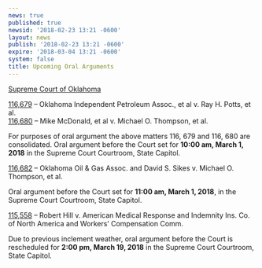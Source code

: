 ```yaml
---
news: true
published: true
newsid: '2018-02-23 13:21 -0600'
layout: news
publish: '2018-02-23 13:21 -0600'
expire: '2018-03-04 13:21 -0600'
system: false
title: Upcoming Oral Arguments
---
```

<u>Supreme Court of Oklahoma</u>

[116,679](http://www.oscn.net/dockets/GetCaseInformation.aspx?db=appellate&number=116679) – Oklahoma Independent Petroleum Assoc., et al v. Ray H. Potts, et al.  
[116,680](http://www.oscn.net/dockets/GetCaseInformation.aspx?db=appellate&number=116680) – Mike McDonald, et al v. Michael O. Thompson, et al.

For purposes of oral argument the above matters 116, 679 and 116, 680 are consolidated.
Oral argument before the Court set for **10:00 am, March 1, 2018** in the Supreme Court Courtroom, State Capitol.

[116,682](http://www.oscn.net/dockets/GetCaseInformation.aspx?db=appellate&number=116682) – Oklahoma Oil & Gas Assoc. and David S. Sikes v. Michael O. Thompson, et al.

Oral argument before the Court set for **11:00 am, March 1, 2018**, in the Supreme Court Courtroom, State Capitol.

[115,558](http://www.oscn.net/dockets/GetCaseInformation.aspx?db=appellate&number=115558) – Robert Hill v. American Medical Response and Indemnity Ins. Co. of North America and Workers’ Compensation Comm.  

Due to previous inclement weather, oral argument before the Court is rescheduled for **2:00 pm, March 19, 2018** in the Supreme Court Courtroom, State Capitol.
